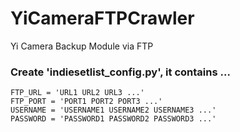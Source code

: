 # YiCameraFTPCrawler
Yi Camera Backup Module via FTP

### Create 'indiesetlist_config.py', it contains ...
```
FTP_URL = 'URL1 URL2 URL3 ...'
FTP_PORT = 'PORT1 PORT2 PORT3 ...'
USERNAME = 'USERNAME1 USERNAME2 USERNAME3 ...'
PASSWORD = 'PASSWORD1 PASSWORD2 PASSWORD3 ...'

```

